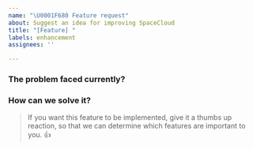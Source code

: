 ```yaml
---
name: "\U0001F680 Feature request"
about: Suggest an idea for improving SpaceCloud
title: "[Feature] "
labels: enhancement
assignees: ''

---
```


### The problem faced currently?
<!--
  Provide a clear and concise description of what the problem is.
  For example, "I'm always frustrated when..."
-->

### How can we solve it?
<!--
  Provide a clear and concise description of what you want to happen.
  For example, "I'm always frustrated when..."
-->


>If you want this feature to be implemented, give it a thumbs up reaction, so that we can determine which features are important to you.
>👍